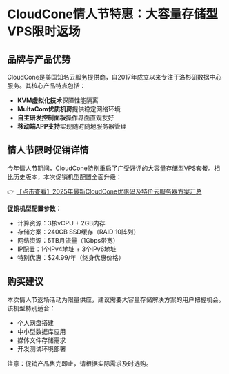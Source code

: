 # CloudCone情人节特惠：大容量存储型VPS限时返场

## 品牌与产品优势

CloudCone是美国知名云服务提供商，自2017年成立以来专注于洛杉矶数据中心服务。其核心产品特点包括：

- **KVM虚拟化技术**保障性能隔离
- **MultaCom优质机房**提供稳定网络环境
- **自主研发控制面板**操作界面直观友好
- **移动端APP支持**实现随时随地服务器管理

## 情人节限时促销详情

今年情人节期间，CloudCone特别重启了广受好评的大容量存储型VPS套餐。相比历史版本，本次促销机型配置全面升级：

👉 [【点击查看】2025年最新CloudCone优惠码及特价云服务器方案汇总](https://bit.ly/Cloudcone)

**促销机型配置参数**：
- 计算资源：3核vCPU + 2GB内存
- 存储方案：240GB SSD缓存（RAID 10阵列）
- 网络资源：5TB月流量（1Gbps带宽）
- IP配置：1个IPv4地址 + 3个IPv6地址
- 特别优惠：$24.99/年（终身优惠价格）

## 购买建议

本次情人节返场活动为限量供应，建议需要大容量存储解决方案的用户把握机会。该机型特别适合：
- 个人网盘搭建
- 中小型数据库应用
- 媒体文件存储需求
- 开发测试环境部署

注意：促销产品售完即止，请根据实际需求及时选购。